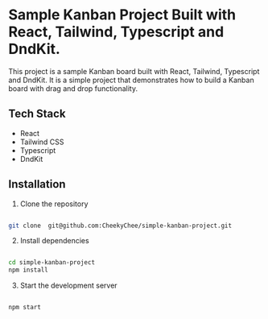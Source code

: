 # Sample Kanban Project Built with React, Tailwind, Typescript and DndKit.

This project is a sample Kanban board built with React, Tailwind, Typescript and DndKit. It is a simple project that demonstrates how to build a Kanban board with drag and drop functionality.

## Tech Stack

- React
- Tailwind CSS
- Typescript
- DndKit

## Installation

1. Clone the repository

```bash

git clone  git@github.com:CheekyChee/simple-kanban-project.git

```

2. Install dependencies

```bash

cd simple-kanban-project
npm install

```

3. Start the development server

```bash

npm start

```
